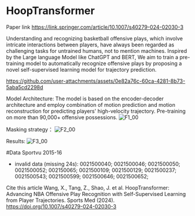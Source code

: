 # HoopTransformer
Paper link https://link.springer.com/article/10.1007/s40279-024-02030-3

Understanding and recognizing basketball offensive plays, which involve intricate interactions between players, have always been regarded as challenging tasks for untrained humans, not to mention machines. Inspired by the Large language Model like ChatGPT and BERT, We aim to train a pre-training model to automatically recognize offensive plays by proposing a novel self-supervised learning model for trajectory prediction. 

https://github.com/user-attachments/assets/0e82a76c-60ca-4281-8b73-5aba5cd2298d

Model Architecture:
The model is based on the encoder-decoder architecture and employ combination of motion prediction and motion reconstruction for predicting players' high-velocity trajectory. Pre-training on more than 90,000+ offensive possessions.
![F1_00](https://github.com/user-attachments/assets/e36aa4ac-b322-4bcd-b575-6333da49fe4f)

Masking strategy：
![F2_00](https://github.com/user-attachments/assets/9fa83a8a-e858-4f11-9631-7d89d9a99ae1)

Results:
![F3_00](https://github.com/user-attachments/assets/e320edb2-849f-4157-9512-d63f5c8166df)




#Data Sportvu 2015-16 
  - invalid data (missing 24s): 0021500040; 0021500046; 0021500050; 0021500052; 002150065; 0021500109; 0021500129; 0021500237; 0021500543; 0021500599; 0021500646; 0021500652;

    
Cite this article
Wang, X., Tang, Z., Shao, J. et al. HoopTransformer: Advancing NBA Offensive Play Recognition with Self-Supervised Learning from Player Trajectories. Sports Med (2024). https://doi.org/10.1007/s40279-024-02030-3







